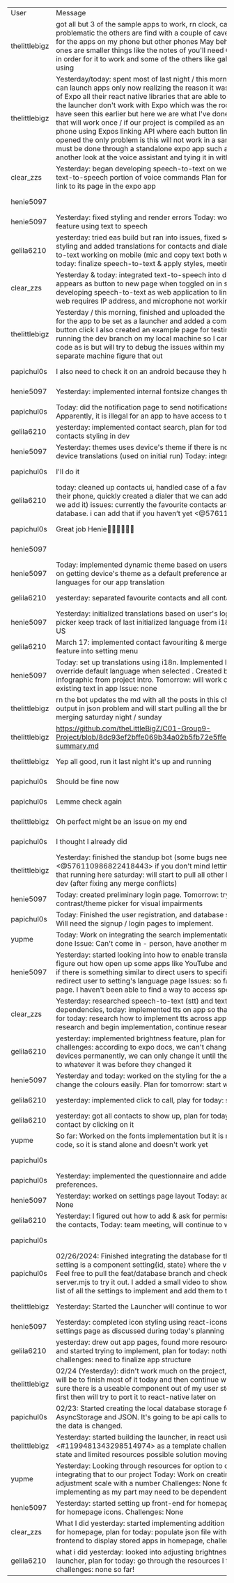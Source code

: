 | | | |
|-|-|-|
|User|Message|Data|
|thelittlebigz|got all but 3 of the sample apps to work, rn clock, calculator, and camera are being problematic the others are find with a couple of caveats the biggest one being it's tested for the apps on my phone but other phones May behave differently some of the other ones are smaller things like the notes of you'll need Google keep installed on your phone in order for it to work and some of the others like gallery depends on the Android phone or using|2024-03-29T16:11:07.584000+00:00|
|thelittlebigz|Yesterday/today: spent most of last night / this morning working on the launcher so we can launch apps only now realizing the reason it was causing such an issue was because of Expo all their react native libraries that are able to launch apps and do other things with the launcher don't work with Expo which was the root of the issue in hindsight should have seen this earlier but here we are what I've done to combat that is I've added code that will work once / if our project is compiled as an EAS build and installed on an Android phone using Expos linking API where each button links to an apps "URL" which is then opened the only problem is this will not work in a sandbox environment like Expo go and must be done through a standalone expo app such as an EAS build later on today will take another look at the voice assistant and tying it in with speech to text and text to speech|2024-03-29T08:42:27.318000+00:00|
|clear_zzs|Yesterday: began developing speech-to-text on web Today: finished speech-to-text and text-to-speech portion of voice commands Plan for today: add language to web app and link to its page in the expo app|2024-03-29T00:40:04.267000+00:00|
|henie5097||2024-03-28T18:16:58.503000+00:00|
|henie5097|Yesterday: fixed styling and render errors Today: work on trying to set up a read aloud feature using text to speech|2024-03-28T13:05:07.325000+00:00|
|gelila6210|yesterday: tried eas build but ran into issues, fixed some issues with contact search, fixed styling and added translations for contacts and dialer, helped clare with getting speech-to-text working on mobile (mic and copy text both work on chrome and safari) plan for today: finalize speech-to-text & apply styles, meeting to merge final parts|2024-03-28T12:55:06.527000+00:00|
|clear_zzs|Yesterday & today: integrated text-to-speech into dev with language translations, now appears as button to new page when toggled on in settings page Today: began developing speech-to-text as web application to link to expo app Issues: linking to the web requires IP address, and microphone not working on phone|2024-03-28T00:14:28.249000+00:00|
|thelittlebigz|Yesterday / this morning, finished and uploaded the modified AndroidManifest that allows for the app to be set as a launcher and added a component that should launch apps with a button click I also created an example page for testing  Issues: I was having trouble running the dev branch on my local machine so I can't verify if there's any bugs in my code as is but will try to debug the issues within my machine or attempt to run on a separate machine figure that out|2024-03-27T19:00:36.815000+00:00|
|papichul0s|I also need to check it on an android because they have different implementations|2024-03-27T18:38:37.716000+00:00|
|henie5097|Yesterday: implemented internal fontsize changes that align with the dynamic styling|2024-03-27T18:38:25.311000+00:00|
|papichul0s|Today: did the notification page to send notifications from the app (this is so hard). Apparently, it is illegal for an app to have access to the other app’s notifications so 🫠|2024-03-27T18:37:07.625000+00:00|
|gelila6210|yesterday: implemented contact search, plan for today: help clare with speech-to-text, fix contacts styling in dev|2024-03-27T17:59:04.018000+00:00|
|henie5097|Yesterday: themes uses device's theme if there is no data in the cache/backend. Validate device translations (used on initial run) Today: integrate into dev|2024-03-24T23:35:00.193000+00:00|
|papichul0s|I'll do it|2024-03-24T22:37:37.424000+00:00|
|gelila6210|today: cleaned up contacts ui, handled case of a favourite contact being deleted from their phone, quickly created a dialer that we can add if you guys want (i’ll clean up the ui if we add it) issues: currently the favourite contacts aren’t being saved to cache or database. i can add that if you haven’t yet <@576110986822418443>|2024-03-23T22:05:10.631000+00:00|
|papichul0s|Great job Henie👏🏿👏🏿👏🏿|2024-03-23T17:05:01.346000+00:00|
|henie5097||2024-03-23T01:27:07.592000+00:00|
|henie5097|Today: implemented dynamic theme based on users in-app preference Tomorrow: work on getting device's theme as a default preference and implement a check for valid device languages for our app translation|2024-03-23T01:26:52.684000+00:00|
|gelila6210|yesterday: separated favourite contacts and all contacts into two different screens|2024-03-21T23:21:37.524000+00:00|
|henie5097|Yesterday: initialized translations based on user's login status and made the language picker keep track of last initialized language from i18n.  Today: start working on contrast US|2024-03-21T17:42:41.024000+00:00|
|gelila6210|March 17: implemented contact favouriting & merged w dev, integrated brightness feature into setting menu|2024-03-20T12:59:59.155000+00:00|
|henie5097|Today: set up translations using i18n. Implemented language picker for settings to override default language when selected . Created basic list of languages based on infographic from project intro. Tomorrow: will work on manually finding and translating existing text in app Issue: none|2024-03-15T01:31:28.935000+00:00|
|thelittlebigz|rn the bot updates the md with all the posts in this channel  today: will work on fixing the output in json problem and will start pulling all the branches to merge together will start merging saturday night / sunday|2024-03-14T17:10:17.048000+00:00|
|thelittlebigz|https://github.com/theLittleBigZ/C01-Group9-Project/blob/8dc93ef2bffe069b34a02b5fb72e5ffec9cdfb3a/Deliverable%203/standup-summary.md|2024-03-14T17:08:46.111000+00:00|
|thelittlebigz|Yep all good, run it last night it's up and running|2024-03-14T17:08:04.385000+00:00|
|papichul0s|Should be fine now|2024-03-13T21:14:55.194000+00:00|
|papichul0s|Lemme check again|2024-03-13T21:05:30.511000+00:00|
|thelittlebigz|Oh perfect might be an issue on my end|2024-03-13T21:05:17.809000+00:00|
|papichul0s|I thought I already did|2024-03-13T21:04:42.645000+00:00|
|thelittlebigz|Yesterday: finished the standup bot (some bugs need to workout but is functional), <@576110986822418443> if you don't mind letting me have admin privileges I can get that running here saturday: will start to pull all other branches to SI-1/launcher then pr to dev (after fixing any merge conflicts)|2024-03-13T20:49:25.196000+00:00|
|henie5097|Today: created preliminary login page. Tomorrow: try to implement a local colour contrast/theme picker for visual impairments|2024-03-12T20:38:09.860000+00:00|
|papichul0s|Today: Finished the user registration, and database sync in case users create an account. Will need the signup / login pages to implement.|2024-03-12T17:55:49.364000+00:00|
|yupme|Today: Work on integrating the search implementation with the previous work others have done Issue: Can't come in - person, have another meeting at this time|2024-03-12T16:06:20.203000+00:00|
|henie5097|Yesterday: started looking into how to enable translations. While doing that I was able to figure out how open up some apps like YouTube and messages. So I'm going to try to see if there is something similar to direct users to specific device settings. Today: attempt to redirect user to setting's language page Issues: so far I can only open the app's settings page. I haven't been able to find a way to access specific pages in device settings.|2024-03-11T23:55:58.417000+00:00|
|clear_zzs|Yesterday: researched speech-to-text (stt) and text-to-speech (tts) and its dependencies, today: implemented tts on app so that text input is read back to user, plan for today: research how to implement tts across apps, plan for tomorrow: continue research and begin implementation, continue research for stt|2024-03-11T23:48:16.646000+00:00|
|gelila6210|yesterday: implemented brightness feature, plan for today: work on contact favouriting, challenges: according to expo docs, we can't change the system brightness on ios devices permanently, we can only change it until their device locks and then it goes back to whatever it was before they changed it|2024-03-11T23:45:42.532000+00:00|
|henie5097|Yesterday and today: worked on the styling for the app, defined constants so we can change the colours easily. Plan for tomorrow: start working on translations US|2024-03-10T00:26:38.722000+00:00|
|gelila6210|yesterday: implemented click to call, play for today: start working on favouriting contacts|2024-03-07T16:50:39.450000+00:00|
|gelila6210|yesterday: got all contacts to show up, plan for today: implement the ability  to call the contact by clicking on it|2024-03-06T15:09:13.342000+00:00|
|yupme|So far: Worked on the fonts implementation but it is not connected eith the rest of the code, so it is stand alone and doesn't work yet|2024-03-05T17:18:30.949000+00:00|
|papichul0s||2024-03-02T14:26:49.356000+00:00|
|papichul0s|Yesterday: implemented the questionnaire and added the cache storage to store the user preferences.|2024-03-02T14:26:38.383000+00:00|
|henie5097|Yesterday: worked on settings page layout Today: add toggles to setting buttons Blockers: None|2024-02-29T21:12:09.887000+00:00|
|gelila6210|Yesterday: I figured out how to add & ask for permissions, worked on the code for getting the contacts, Today: team meeting, will continue to work on contacts component|2024-02-29T17:51:12.802000+00:00|
|papichul0s||2024-02-27T07:48:45.912000+00:00|
|papichul0s|02/26/2024: Finished integrating the database for the settings using mongoDB. Each setting is a component setting{id, state} where the value of state is stored in the database. Feel free to pull the feat/database branch and check out the viewer component, and the server.mjs to try it out. I added a small video to show the results. 02/27/24: Figure out the list of all the settings to implement and add them to the database|2024-02-27T07:46:39.751000+00:00|
|thelittlebigz|Yesterday: Started the Launcher will continue to work on it|2024-02-27T02:27:43.708000+00:00|
|henie5097|Yesterday: completed icon styling using react-icons library. Today: start implementing settings page as discussed during today's  planning meeting. Challenges: None so far|2024-02-27T02:24:37.825000+00:00|
|gelila6210|yesterday: drew out app pages, found more resources for brightness & contacts features and started trying to implement, plan for today: nothing other than team meeting, challenges: need to finalize app structure|2024-02-27T01:20:32.295000+00:00|
|thelittlebigz|02/24 (Yesterday): didn't work much on the project, was backlogged with other work goal will be to finish most of it today and then continue with the project tomorrow just to make sure there is a useable component out of my user story I'll be building in android studio first then will try to port it to react-native later on|2024-02-25T14:33:53.650000+00:00|
|papichul0s|02/23: Started creating the local database storage for the user preferences using AsyncStorage and JSON. It's going to be api calls to the database in the backend anytime the data is changed.|2024-02-24T15:49:36.027000+00:00|
|thelittlebigz|Yesterday: started building the launcher, in react using the git project in <#1199481343298514974> as a template challenges: getting the project to a working state and limited resources possible solution moving to java / android studio|2024-02-24T14:30:03.065000+00:00|
|yupme|Yesterday: Looking through resources for option to change the size of fonts, work into integrating that to our project Today: Work on creating an icon for font size, then adjustment scale with a number Challenges: None for myself, will look into how others are implementing as my part may need to be dependent on others, or others on mine|2024-02-23T21:06:53.762000+00:00|
|henie5097|Yesterday: started setting up front-end for homepage/settings. Today: work on front-end for homepage icons.  Challenges: None|2024-02-23T20:34:38.160000+00:00|
|clear_zzs|What I did yesterday: started implementing addition of selected apps and started frontend for homepage, plan for today: populate json file with sample data and continue working on frontend to display stored apps in homepage, challenges: none so far|2024-02-23T20:31:31.707000+00:00|
|gelila6210|what i did yesterday: looked into adjusting brightness and creating the contact/dialer launcher, plan for today: go through the resources I found and start implementing, challenges: none so far!|2024-02-23T20:28:08.360000+00:00|
